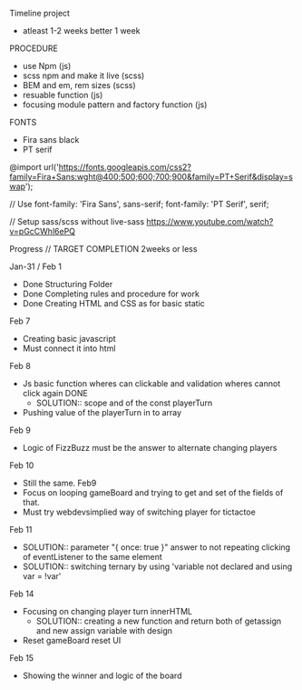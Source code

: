 Timeline project

- atleast 1-2 weeks better 1 week

PROCEDURE

- use Npm (js)
- scss npm and make it live (scss)
- BEM and em, rem sizes (scss)
- resuable function (js)
- focusing module pattern and factory function (js)

FONTS

- Fira sans black
- PT serif

@import url('https://fonts.googleapis.com/css2?family=Fira+Sans:wght@400;500;600;700;900&family=PT+Serif&display=swap');

// Use
font-family: 'Fira Sans', sans-serif;
font-family: 'PT Serif', serif;

// Setup sass/scss without live-sass
https://www.youtube.com/watch?v=pGcCWhl6ePQ

Progress // TARGET COMPLETION 2weeks or less

Jan-31 / Feb 1

- Done Structuring Folder
- Done Completing rules and procedure for work
- Done Creating HTML and CSS as for basic static

Feb 7

- Creating basic javascript
- Must connect it into html

Feb 8

- Js basic function wheres can clickable and validation wheres cannot click again DONE
  - SOLUTION:: scope and of the const playerTurn
- Pushing value of the playerTurn in to array

Feb 9

- Logic of FizzBuzz must be the answer to alternate changing players

Feb 10

- Still the same. Feb9
- Focus on looping gameBoard and trying to get and set of the fields of that.
- Must try webdevsimplied way of switching player for tictactoe

Feb 11

- SOLUTION:: parameter "{ once: true }" answer to not repeating clicking of eventListener to the same element
- SOLUTION:: switching ternary by using 'variable not declared and using var = !var'

Feb 14

- Focusing on changing player turn innerHTML
  - SOLUTION:: creating a new function and return both of getassign and new assign variable with design
- Reset gameBoard reset UI

Feb 15

- Showing the winner and logic of the board
